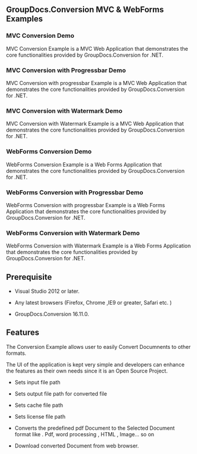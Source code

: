 ## GroupDocs.Conversion MVC & WebForms Examples


### MVC Conversion Demo 


MVC Conversion Example is a MVC Web  Application that demonstrates the core functionalities provided by GroupDocs.Conversion for .NET.


### MVC Conversion with Progressbar Demo 



MVC Conversion with progressbar Example is a MVC Web  Application that demonstrates the core functionalities provided by GroupDocs.Conversion for .NET.


### MVC Conversion with Watermark Demo 



MVC Conversion with Watermark Example is a MVC Web  Application that demonstrates the core functionalities provided by GroupDocs.Conversion for .NET.


### WebForms Conversion Demo 


WebForms Conversion Example is a Web Forms Application that demonstrates the core functionalities provided by GroupDocs.Conversion for .NET.


### WebForms Conversion with Progressbar Demo 



WebForms Conversion with progressbar Example is a Web Forms  Application that demonstrates the core functionalities provided by GroupDocs.Conversion for .NET.




### WebForms Conversion with Watermark Demo 



WebForms Conversion with Watermark Example is a Web Forms  Application that demonstrates the core functionalities provided by GroupDocs.Conversion for .NET.




## Prerequisite

+ Visual Studio 2012 or later.

+ Any latest browsers (Firefox, Chrome ,IE9 or greater, Safari etc. )

+ GroupDocs.Conversion 16.11.0.



## Features 


The Conversion Example allows user to easily Convert Documnents to other formats.

The UI of the application is kept very simple and developers can enhance the features as their own needs since it is an
Open Source Project.


+ Sets input file path
+ Sets output file path  for converted file

+ Sets cache file path
+ Sets license file path

+ Converts the predefined pdf Document to the Selected Document format like . Pdf, word processing , HTML , Image... so on

+ Download converted Document from web browser.

